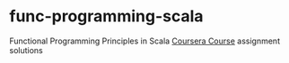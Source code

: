 # func-programming-scala
Functional Programming Principles in Scala [Coursera Course](https://www.coursera.org/learn/progfun1) assignment solutions
